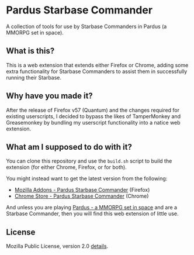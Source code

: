# Pardus Starbase Commander
A collection of tools for use by Starbase Commanders in Pardus (a MMORPG set in space).

## What is this?

This is a web extension that extends either Firefox or Chrome, adding some extra functionality for Starbase Commanders to assist them in successfully running their Starbase.

## Why have you made it?

After the release of Firefox v57 (Quantum) and the changes required for existing userscripts, I decided to bypass the likes of TamperMonkey and Greasemonkey by bundling my userscript functionality into a natice web extension.

## What am I supposed to do with it?

You can clone this repository and use the `build.sh` script to build the extension (for either Chrome, Firefox, or for both).

You might instead want to get the latest version from the following:

 * [Mozilla Addons - Pardus Starbase Commander](https://addons.mozilla.org/en-GB/firefox/addon/pardus-starbase-commander/) (Firefox)
 * [Chrome Store - Pardus Starbase Commander](https://chrome.google.com/webstore/detail/pardus-starbase-commander/ipddggkkdkdbkglpjenmpfieailhchhg/) (Chrome)

And unless you are playing [Pardus - a MMORPG set in space](http://www.pardus.at/) and are a Starbase Commander, then you will find this web extension of little use.

## License

Mozilla Public License, version 2.0 [details](http://www.mozilla.org/MPL/2.0/).
